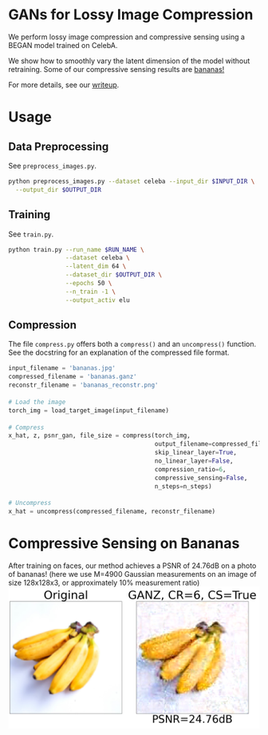 # GANs for Lossy Image Compression

We perform lossy image compression and compressive sensing using a BEGAN model trained on CelebA.

We show how to smoothly vary the latent dimension of the model without retraining.
Some of our compressive sensing results are [bananas!](#compressive-sensing-on-bananas)

For more details, see our [writeup](writeup.pdf).

# Usage

## Data Preprocessing
See `preprocess_images.py`.

```bash
python preprocess_images.py --dataset celeba --input_dir $INPUT_DIR \
  --output_dir $OUTPUT_DIR
```

## Training
See `train.py`.

```bash
python train.py --run_name $RUN_NAME \
                --dataset celeba \
                --latent_dim 64 \
                --dataset_dir $OUTPUT_DIR \
                --epochs 50 \
                --n_train -1 \
                --output_activ elu
```

## Compression
The file `compress.py` offers both a `compress()` and an `uncompress()` function.
See the docstring for an explanation of the compressed file format.

```python
input_filename = 'bananas.jpg'
compressed_filename = 'bananas.ganz'
reconstr_filename = 'bananas_reconstr.png'

# Load the image
torch_img = load_target_image(input_filename)

# Compress
x_hat, z, psnr_gan, file_size = compress(torch_img,
                                         output_filename=compressed_filename,
                                         skip_linear_layer=True,
                                         no_linear_layer=False,
                                         compression_ratio=6,
                                         compressive_sensing=False,
                                         n_steps=n_steps)

# Uncompress
x_hat = uncompress(compressed_filename, reconstr_filename)
```

# Compressive Sensing on Bananas
After training on faces, our method achieves a PSNR of 24.76dB on a photo of bananas!
(here we use M=4900 Gaussian measurements on an image of size 128x128x3, or 
approximately 10% measurement ratio)
![High quality compressive sensing on an out-of-domain image](figures/bananas.comp.CR%3D6.CS%3DTrue.n_steps%3D7500.n_measure%3D4900.png)
